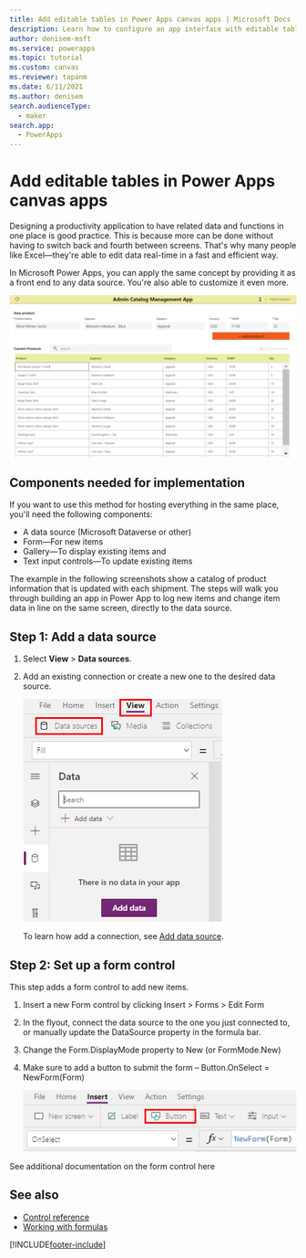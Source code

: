 ```yaml
---
title: Add editable tables in Power Apps canvas apps | Microsoft Docs
description: Learn how to configure an app interface with editable tables that allow you to edit data from the data source directly through the app.
author: denisem-msft
ms.service: powerapps
ms.topic: tutorial
ms.custom: canvas
ms.reviewer: tapanm
ms.date: 6/11/2021
ms.author: denisem
search.audienceType: 
  - maker
search.app: 
  - PowerApps
---
```


# Add editable tables in Power Apps canvas apps

Designing a productivity application to have related data and functions in one place is good practice. This is because more can be done without having to switch back and fourth between screens. That's why many people like Excel&mdash;they're able to edit data real-time in a fast and efficient way.

In Microsoft Power Apps, you can apply the same concept by providing it as a front end to any data source. You're also able to customize it even more.

![Power Apps front end](./media/add-editable-tables/admin-cat-mngmt-app.png "Power Apps front end")

## Components needed for implementation

If you want to use this method for hosting everything in the same place, you'll need the following components:

- A data source (Microsoft Dataverse or other)
- Form&mdash;For new items
- Gallery&mdash;To display existing items and
- Text input controls&mdash;To update existing items

The example in the following screenshots show a catalog of product information that is updated with each shipment. The steps will walk you through building an app in Power App to log new items and change item data in line on the same screen, directly to the data source.

## Step 1: Add a data source

1. Select **View** > **Data sources**.

1. Add an existing connection or create a new one to the desired data source.

   ![Add a data source](./media/add-editable-tables/add-data-source.png "Add a data source or create a new one.")

    To learn how add a connection, see [Add data source](add-data-connection.md#add-data-source).

## Step 2: Set up a form control

This step adds a form control to add new items.

1. Insert a new Form control by clicking Insert > Forms > Edit Form

1. In the flyout, connect the data source to the one you just connected to, or manually update the DataSource property in the formula bar.

1. Change the Form.DisplayMode property to New (or FormMode.New)

1. Make sure to add a button to submit the form – Button.OnSelect = NewForm(Form)

   ![Add a button formula](./media/add-editable-tables/add-button-formula.png "Add a button formula.")



See additional documentation on the form control here

## See also

- [Control reference](reference-properties.md)
- [Working with formulas](working-with-formulas.md)

[!INCLUDE[footer-include](../../includes/footer-banner.md)]
